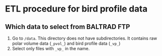 # ETL procedure for bird profile data

## Which data to select from BALTRAD FTP

1. Go to `/data`. This directory does not have subdirectories. It contains raw polar volume data (`_pvol_`) and bird profile data (`_vp_`)
2. Select only files with `_vp_` in the name.
